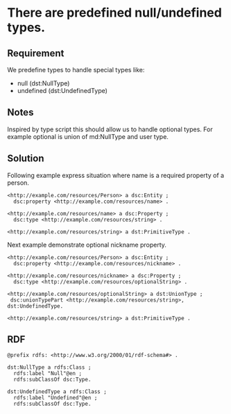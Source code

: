 # There are predefined null/undefined types.

## Requirement
We predefine types to handle special types like:
- null (dst:NullType)
- undefined (dst:UndefinedType)

## Notes
Inspired by type script this should allow us to handle optional types.
For example optional is union of md:NullType and user type.

## Solution
Following example express situation where name is a required property of a person.
```Turtle
<http://example.com/resources/Person> a dsc:Entity ;
  dsc:property <http://example.com/resources/name> .

<http://example.com/resources/name> a dsc:Property ;
  dsc:type <http://example.com/resources/string> .

<http://example.com/resources/string> a dst:PrimitiveType .
```

Next example demonstrate optional nickname property.
```Turtle
<http://example.com/resources/Person> a dsc:Entity ;
  dsc:property <http://example.com/resources/nickname> .

<http://example.com/resources/nickname> a dsc:Property ;
  dsc:type <http://example.com/resources/optionalString> .

<http://example.com/resources/optionalString> a dst:UnionType ;
 dsc:unionTypePart <http://example.com/resources/string>, dst:UndefinedType.

<http://example.com/resources/string> a dst:PrimitiveType .
```

## RDF
```Turtle
@prefix rdfs: <http://www.w3.org/2000/01/rdf-schema#> .

dst:NullType a rdfs:Class ;
  rdfs:label "Null"@en ;
  rdfs:subClassOf dsc:Type.

dst:UndefinedType a rdfs:Class ;
  rdfs:label "Undefined"@en ;
  rdfs:subClassOf dsc:Type.
```
